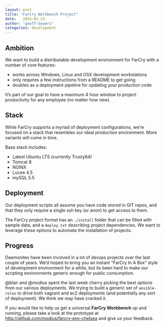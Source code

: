 ```yaml
---
layout: post
title: "FarCry Workbench Project"
date:   2015-02-23
author: "geoff-bowers"
categories: development
---
```


## Ambition

We want to build a distributable development environment for FarCry with a number of core features:

- works across Windows, Linux and OSX development workstations
- only requires a few instructions from a README to get going
- doubles as a deployment pipeline for updating your production code

It’s part of our goal to have a maximum 4 hour window to project productivity for any employee (no matter how new).

<!--more-->

## Stack

While FarCry supports a myriad of deployment configurations, we’re focused on a stack that resembles our ideal production environment.  More variants will come in time.

Base stack includes:

- Latest Ubuntu LTS (currently Trusty64)
- Tomcat 8
- NGINX
- Lucee 4.5
- mySQL 5.5

## Deployment 

Our deployment scripts all assume you have code stored in GIT repos, and that they only require a single ssh key (or anon) to get access to them.

The FarCry project format has an `./install` folder that can be filled with sample data, and a `deploy.txt` describing project dependencies. We want to leverage these options to automate the installation of projects.

## Progress

Daemonites have been involved in a lot of devops projects over the last couple of years.  We’d hoped to bring you an instant “FarCry In A Box” style of development environment for a while, but its been hard to make our scripting environments generic enough for public consumption.

@blair and @modius spent the last week cherry picking the best options from our various deployments.  We trying to build a generic set of `ansible-roles` to drive both vagrant and ec2 deployments (and potentially any sort of deployment).  We think we may have cracked it.

If you would like to help us get a universal **FarCry Workbench** up and running, please take a look at the prototype at http://github.com/modius/farcry-env-chelsea and give us your feedback.


